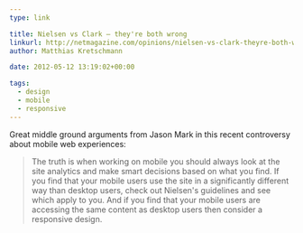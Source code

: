 ```yaml
---
type: link

title: Nielsen vs Clark – they're both wrong
linkurl: http://netmagazine.com/opinions/nielsen-vs-clark-theyre-both-wrong
author: Matthias Kretschmann

date: 2012-05-12 13:19:02+00:00

tags:
  - design
  - mobile
  - responsive
---
```


Great middle ground arguments from Jason Mark in this recent controversy about mobile web experiences:

> The truth is when working on mobile you should always look at the site analytics and make smart decisions based on what you find. If you find that your mobile users use the site in a significantly different way than desktop users, check out Nielsen's guidelines and see which apply to you. And if you find that your mobile users are accessing the same content as desktop users then consider a responsive design.
